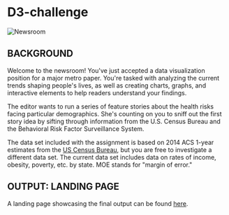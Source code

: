 # D3-challenge

![Newsroom](https://media.giphy.com/media/v2xIous7mnEYg/giphy.gif)

## BACKGROUND

Welcome to the newsroom! You've just accepted a data visualization position for a major metro paper. You're tasked with analyzing the current trends shaping people's lives, as well as creating charts, graphs, and interactive elements to help readers understand your findings.

The editor wants to run a series of feature stories about the health risks facing particular demographics. She's counting on you to sniff out the first story idea by sifting through information from the U.S. Census Bureau and the Behavioral Risk Factor Surveillance System.

The data set included with the assignment is based on 2014 ACS 1-year estimates from the [US Census Bureau](https://data.census.gov/cedsci/), but you are free to investigate a different data set. The current data set includes data on rates of income, obesity, poverty, etc. by state. MOE stands for "margin of error."

## OUTPUT: LANDING PAGE
A landing page showcasing the final output can be found [here](https://maylacdao.github.io/D3-challenge/?).
